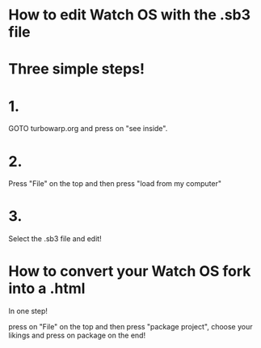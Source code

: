 # How to edit Watch OS with the .sb3 file

# Three simple steps!

# 1.
GOTO turbowarp.org and press on "see inside".

# 2.
Press "File" on the top and then press "load from my computer"

# 3.
Select the .sb3 file and edit!

# How to convert your Watch OS fork into a .html

In one step!

press on "File" on the top and then press "package project", choose your likings and press on package on the end!
